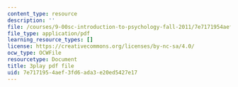```yaml
---
content_type: resource
description: ''
file: /courses/9-00sc-introduction-to-psychology-fall-2011/7e7171954aef3fd6ada3e20ed5427e17_SFPPw6sDHEI.pdf
file_type: application/pdf
learning_resource_types: []
license: https://creativecommons.org/licenses/by-nc-sa/4.0/
ocw_type: OCWFile
resourcetype: Document
title: 3play pdf file
uid: 7e717195-4aef-3fd6-ada3-e20ed5427e17
---
```

